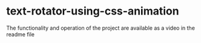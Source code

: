 # text-rotator-using-css-animation
The functionality and operation of the project are available as a video in the readme file
